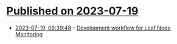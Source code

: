 # [Published on 2023-07-19](index.md)

* [2023-07-19, 09:39:48](https://lobste.rs/s/t0fcov/development_workflow_for_leaf_node) - [Development workflow for Leaf Node Monitoring](https://www.leafnode.nl/news/development-workflow-for-leaf-node-monitoring/)
